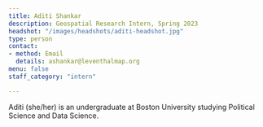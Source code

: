 ```yaml
---
title: Aditi Shankar
description: Geospatial Research Intern, Spring 2023
headshot: "/images/headshots/aditi-headshot.jpg"
type: person
contact:
- method: Email
  details: ashankar@leventhalmap.org
menu: false
staff_category: "intern"

---
```


Aditi (she/her) is an undergraduate at Boston University studying Political Science and Data Science.